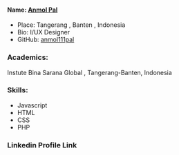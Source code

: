 #### Name: [Anmol Pal](https://github.com/anmol111pal)

- Place: Tangerang , Banten , Indonesia
- Bio: I/UX Designer
- GitHub: [anmol111pal](https://github.com/choirulhafifi)

### Academics:

Instute Bina Sarana Global , Tangerang-Banten, Indonesia

### Skills:

-   Javascript
-   HTML
-   CSS
-   PHP

### Linkedin Profile Link
